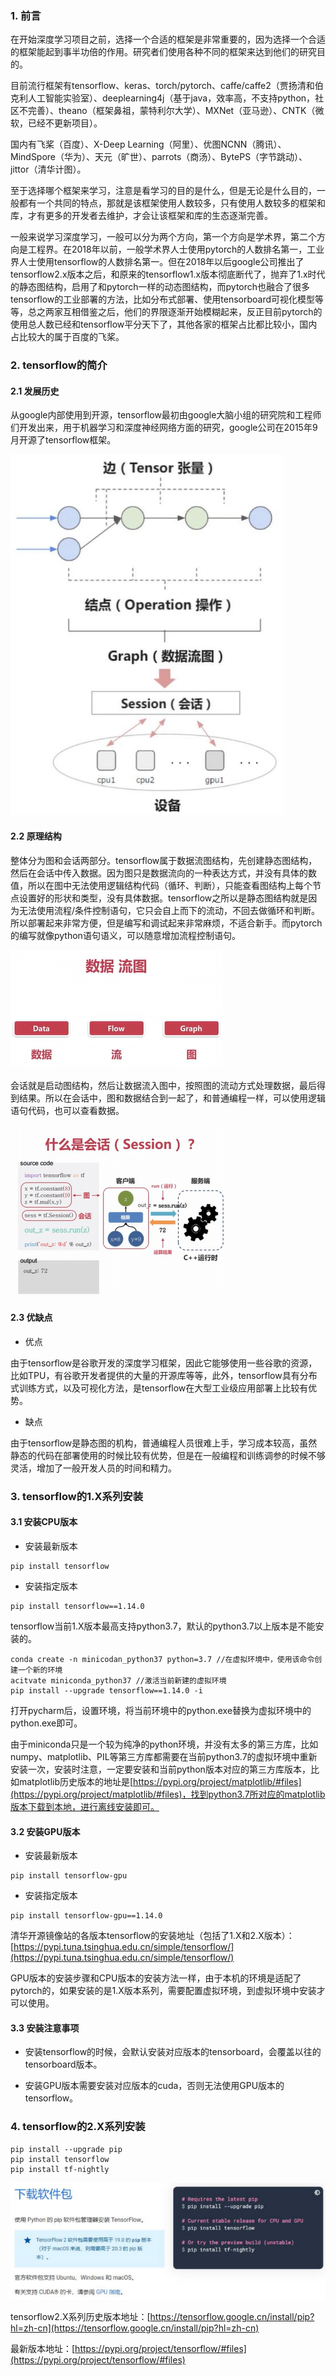 ### 1. 前言

在开始深度学习项目之前，选择一个合适的框架是非常重要的，因为选择一个合适的框架能起到事半功倍的作用。研究者们使用各种不同的框架来达到他们的研究目的。

目前流行框架有tensorflow、keras、torch/pytorch、caffe/caffe2（贾扬清和伯克利人工智能实验室）、deeplearning4j（基于java，效率高，不支持python，社区不完善）、theano（框架鼻祖，蒙特利尔大学）、MXNet（亚马逊）、CNTK（微软，已经不更新项目）。

国内有飞桨（百度）、X-Deep Learning（阿里）、优图NCNN（腾讯）、MindSpore（华为）、天元（旷世）、parrots（商汤）、BytePS（字节跳动）、jittor（清华计图）。

至于选择哪个框架来学习，注意是看学习的目的是什么，但是无论是什么目的，一般都有一个共同的特点，那就是该框架使用人数较多，只有使用人数较多的框架和库，才有更多的开发者去维护，才会让该框架和库的生态逐渐完善。

一般来说学习深度学习，一般可以分为两个方向，第一个方向是学术界，第二个方向是工程界。在2018年以前，一般学术界人士使用pytorch的人数排名第一，工业界人士使用tensorflow的人数排名第一。但在2018年以后google公司推出了tensorflow2.x版本之后，和原来的tensorflow1.x版本彻底断代了，抛弃了1.x时代的静态图结构，启用了和pytorch一样的动态图结构，而pytorch也融合了很多tensorflow的工业部署的方法，比如分布式部署、使用tensorboard可视化模型等等，总之两家互相借鉴之后，他们的界限逐渐开始模糊起来，反正目前pytorch的使用总人数已经和tensorflow平分天下了，其他各家的框架占比都比较小，国内占比较大的属于百度的飞桨。

### 2. tensorflow的简介

#### 2.1 发展历史

从google内部使用到开源，tensorflow最初由google大脑小组的研究院和工程师们开发出来，用于机器学习和深度神经网络方面的研究，google公司在2015年9月开源了tensorflow框架。

![](../../assets/images/AI/attachments/10.算法课程学习笔记-tensorflow框架使用_image_0.png)

#### 2.2 原理结构

整体分为图和会话两部分。tensorflow属于数据流图结构，先创建静态图结构，然后在会话中传入数据。因为图只是数据流向的一种表达方式，并没有具体的数值，所以在图中无法使用逻辑结构代码（循环、判断），只能查看图结构上每个节点设置好的形状和类型，没有具体数据。tensorflow之所以是静态图结构就是因为无法使用流程/条件控制语句，它只会自上而下的流动，不回去做循环和判断。所以部署起来非常方便，但是编写和调试起来非常麻烦，不适合新手。而pytorch的编写就像python语句语义，可以随意增加流程控制语句。

![](../../assets/images/AI/attachments/10.算法课程学习笔记-tensorflow框架使用_image_1.png)

会话就是启动图结构，然后让数据流入图中，按照图的流动方式处理数据，最后得到结果。所以在会话中，图和数据结合到一起了，和普通编程一样，可以使用逻辑语句代码，也可以查看数据。

![](../../assets/images/AI/attachments/10.算法课程学习笔记-tensorflow框架使用_image_2.png)

#### 2.3 优缺点

- 优点

由于tensorflow是谷歌开发的深度学习框架，因此它能够使用一些谷歌的资源，比如TPU，有谷歌开发者提供的大量的开源库等等，此外，tensorflow具有分布式训练方式，以及可视化方法，是tensorflow在大型工业级应用部署上比较有优势。

- 缺点

由于tensorflow是静态图的机构，普通编程人员很难上手，学习成本较高，虽然静态的代码在部署使用的时候比较有优势，但是在一般编程和训练调参的时候不够灵活，增加了一般开发人员的时间和精力。

### 3. tensorflow的1.X系列安装

#### 3.1 安装CPU版本

- 安装最新版本

```shell
pip install tensorflow
```

- 安装指定版本

```shell
pip install tensorflow==1.14.0
```

tensorflow当前1.X版本最高支持python3.7，默认的python3.7以上版本是不能安装的。

```shell
conda create -n minicodan_python37 python=3.7 //在虚拟环境中，使用该命令创建一个新的环境
acitvate miniconda_python37 //激活当前新建的虚拟环境
pip install --upgrade tensorflow==1.14.0 -i 
```

打开pycharm后，设置环境，将当前环境中的python.exe替换为虚拟环境中的python.exe即可。

由于miniconda只是一个较为纯净的python环境，并没有太多的第三方库，比如numpy、matplotlib、PIL等第三方库都需要在当前python3.7的虚拟环境中重新安装一次，安装时注意，一定要安装和当前python版本对应的第三方库版本，比如matplotlib历史版本的地址是[https://pypi.org/project/matplotlib/#files](https://pypi.org/project/matplotlib/#files)，找到python3.7所对应的matplotlib版本下载到本地，进行离线安装即可。

#### 3.2 安装GPU版本

- 安装最新版本

```shell
pip install tensorflow-gpu
```

- 安装指定版本

```shell
pip install tensorflow-gpu==1.14.0
```

清华开源镜像站的各版本tensorflow的安装地址（包括了1.X和2.X版本）：[https://pypi.tuna.tsinghua.edu.cn/simple/tensorflow/](https://pypi.tuna.tsinghua.edu.cn/simple/tensorflow/)

GPU版本的安装步骤和CPU版本的安装方法一样，由于本机的环境是适配了pytorch的，如果安装的是1.X版本系列，需要配置虚拟环境，到虚拟环境中安装才可以使用。

#### 3.3 安装注意事项

- 安装tensorflow的时候，会默认安装对应版本的tensorboard，会覆盖以往的tensorboard版本。

- 安装GPU版本需要安装对应版本的cuda，否则无法使用GPU版本的tensorflow。

### 4. tensorflow的2.X系列安装

```
pip install --upgrade pip
pip install tensorflow
pip install tf-nightly
```

![](../../assets/images/AI/attachments/10.算法课程学习笔记-tensorflow框架使用_image_3.png)

tensorflow2.X系列历史版本地址：[https://tensorflow.google.cn/install/pip?hl=zh-cn](https://tensorflow.google.cn/install/pip?hl=zh-cn)

最新版本地址：[https://pypi.org/project/tensorflow/#files](https://pypi.org/project/tensorflow/#files)